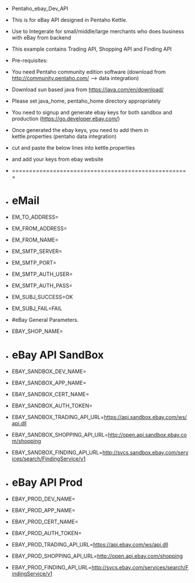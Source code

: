 * Pentaho_ebay_Dev_API
* This is for eBay API designed in Pentaho Kettle.  
* Use to Integerate for small/middle/large merchants who does business with eBay from backend
* This example contains Trading API, Shopping API and Finding API

* Pre-requisites:
* You need Pentaho community edition software  (download from http://community.pentaho.com/  --> data integration)
* Download sun based java from https://java.com/en/download/
* Please set java_home, pentaho_home directory appropriately
* You need to signup and generate ebay keys for both sandbox and production  (https://go.developer.ebay.com/)
* Once generated the ebay keys, you need to add them in kettle.properties (pentaho data integration)

* cut and paste the below lines into kettle.properties 
* and add your keys from ebay website
* ====================================================
* # eMail 
* EM_TO_ADDRESS=<your company email>
* EM_FROM_ADDRESS=<your company email>
* EM_FROM_NAME=<your email name>
* EM_SMTP_SERVER=<your email server>
* EM_SMTP_PORT=<your email port>
* EM_SMTP_AUTH_USER=
* EM_SMTP_AUTH_PASS=
* EM_SUBJ_SUCCESS=OK
* EM_SUBJ_FAIL=FAIL

* #eBay General Parameters.
* EBAY_SHOP_NAME=<Your shop Name>

* # eBay API SandBox
* EBAY_SANDBOX_DEV_NAME=<You Sandbox Dev ID>
* EBAY_SANDBOX_APP_NAME=<Your Sandbox App ID>
* EBAY_SANDBOX_CERT_NAME=<Your Sandbox Cert ID> 
* EBAY_SANDBOX_AUTH_TOKEN=<Your Sandbox Auth Token>
* EBAY_SANDBOX_TRADING_API_URL=https://api.sandbox.ebay.com/ws/api.dll
* EBAY_SANDBOX_SHOPPING_API_URL=http://open.api.sandbox.ebay.com/shopping
* EBAY_SANDBOX_FINDING_API_URL=http://svcs.sandbox.ebay.com/services/search/FindingService/v1


* # eBay API Prod
* EBAY_PROD_DEV_NAME=<You Prod Dev ID>
* EBAY_PROD_APP_NAME=<Your Prod App ID>
* EBAY_PROD_CERT_NAME=<Your Prod Cert ID> 
* EBAY_PROD_AUTH_TOKEN=<Your Prod Auth Token>
* EBAY_PROD_TRADING_API_URL=https://api.ebay.com/ws/api.dll
* EBAY_PROD_SHOPPING_API_URL=http://open.api.ebay.com/shopping
* EBAY_PROD_FINDING_API_URL=http://svcs.ebay.com/services/search/FindingService/v1





